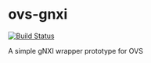 # ovs-gnxi

[![Build Status](https://travis-ci.org/coolbreeze000/ovs-gnxi.svg?branch=develop)](https://travis-ci.org/coolbreeze000/ovs-gnxi)

A simple gNXI wrapper prototype for OVS
